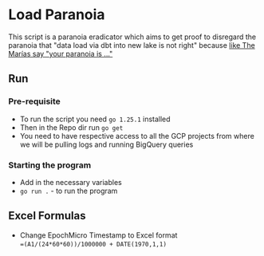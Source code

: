 # Load Paranoia
This script is a paranoia eradicator which aims to get proof to disregard the paranoia that "data load via dbt into new lake is not right"
because [like The Marías say "your paranoia is ..."](https://music.youtube.com/watch?v=thB6wpwJYEk&t=1m18s)

## Run
### Pre-requisite
- To run the script you need `go 1.25.1` installed
- Then in the Repo dir run `go get`
- You need to have respective access to all the GCP projects from where we will be pulling logs and running BigQuery queries

### Starting the program
- Add in the necessary variables
- `go run .` - to run the program

## Excel Formulas
- Change EpochMicro Timestamp to Excel format  
  `=(A1/(24*60*60))/1000000 + DATE(1970,1,1)`

